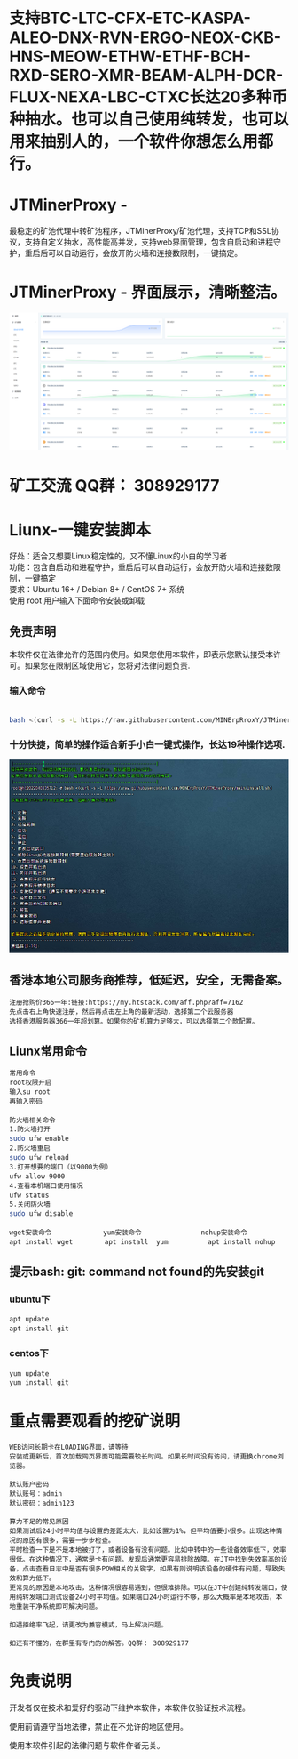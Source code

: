 # 支持BTC-LTC-CFX-ETC-KASPA-ALEO-DNX-RVN-ERGO-NEOX-CKB-HNS-MEOW-ETHW-ETHF-BCH-RXD-SERO-XMR-BEAM-ALPH-DCR-FLUX-NEXA-LBC-CTXC长达20多种币种抽水。也可以自己使用纯转发，也可以用来抽别人的，一个软件你想怎么用都行。

# JTMinerProxy - 
最稳定的矿池代理中转矿池程序，JTMinerProxy/矿池代理，支持TCP和SSL协议，支持自定义抽水，高性能高并发，支持web界面管理，包含自启动和进程守护，重启后可以自动运行，会放开防火墙和连接数限制，一键搞定。

# JTMinerProxy - 界面展示，清晰整洁。

<p align="center">
    <img src="./抽水币种部分展示.png" alt="Logo">
  </p>

# 矿工交流 QQ群： 308929177

# Liunx-一键安装脚本
好处：适合又想要Linux稳定性的，又不懂Linux的小白的学习者<br />
功能：包含自启动和进程守护，重启后可以自动运行，会放开防火墙和连接数限制，一键搞定<br />
要求：Ubuntu 16+ / Debian 8+ / CentOS 7+ 系统<br />
使用 root 用户输入下面命令安装或卸载<br />


<h2>免责声明</h2>
<p>本软件仅在法律允许的范围内使用。如果您使用本软件，即表示您默认接受本许可。如果您在限制区域使用它，您将对法律问题负责.</p>

### 输入命令

```bash

bash <(curl -s -L https://raw.githubusercontent.com/MINErpRroxY/JTMinerProxy/main/install.sh)
```

### 十分快捷，简单的操作适合新手小白一键式操作，长达19种操作选项.

<img src="./软件19种选项.png" alt="Logo">

## 香港本地公司服务商推荐，低延迟，安全，无需备案。
```
注册抢购价366一年:链接:https://my.htstack.com/aff.php?aff=7162
先点击右上角快速注册，然后再点击左上角的最新活动，选择第二个云服务器
选择香港服务器366一年超划算。如果你的矿机算力足够大，可以选择第二个款配置。
```

## Liunx常用命令
```bash
常用命令
root权限开启
输入su root 
再输入密码

防火墙相关命令
1.防火墙打开
sudo ufw enable
2.防火墙重启
sudo ufw reload
3.打开想要的端口（以9000为例）
ufw allow 9000
4.查看本机端口使用情况
ufw status
5.关闭防火墙
sudo ufw disable

wget安装命令             yum安装命令               nohup安装命令
apt install wget        apt install  yum          apt install nohup

```

## 提示bash: git: command not found的先安装git
### ubuntu下
```bash
apt update
apt install git
```
### centos下
```bash
yum update
yum install git
```
 
# 重点需要观看的挖矿说明
```
WEB访问长期卡在LOADING界面，请等待
安装或更新后，首次加载网页界面可能需要较长时间。如果长时间没有访问，请更换chrome浏览器。

默认账户密码
默认账号：admin
默认密码：admin123

算力不足的常见原因
如果测试后24小时平均值与设置的差距太大，比如设置为1%，但平均值要小很多。出现这种情况的原因有很多，需要一步步检查。
平时检查一下是不是本地被打了，或者设备有没有问题。比如中转中的一些设备效率低下，效率很低。在这种情况下，通常是卡有问题。发现后通常更容易排除故障。在JT中找到失效率高的设备，点击查看日志中是否有很多POW相关的关键字，如果有则说明该设备的硬件有问题，导致失效和算力低下。
更常见的原因是本地攻击，这种情况很容易遇到，但很难排除。可以在JT中创建纯转发端口，使用纯转发端口测试设备24小时平均值。如果端口24小时运行不够，那么大概率是本地攻击，本地重装干净系统即可解决问题。

如遇拒绝率飞起，请更改为兼容模式，马上解决问题。

如还有不懂的，在群里有专门的的解答。QQ群： 308929177
```
# 免责说明
<p id="flsm">
开发者仅在技术和爱好的驱动下维护本软件，本软件仅验证技术流程。

使用前请遵守当地法律，禁止在不允许的地区使用。

使用本软件引起的法律问题与软件作者无关。
</p>

